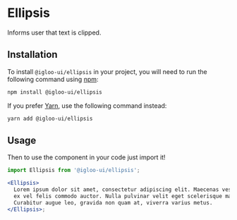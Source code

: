 # Ellipsis

Informs user that text is clipped.

<ReferenceLinks />

## Installation

To install `@igloo-ui/ellipsis` in your project, you will need to run the following command using [npm](https://www.npmjs.com/):

```bash
npm install @igloo-ui/ellipsis
```

If you prefer [Yarn](https://classic.yarnpkg.com/en/), use the following command instead:

```bash
yarn add @igloo-ui/ellipsis
```

## Usage

Then to use the component in your code just import it!

```jsx
import Ellipsis from '@igloo-ui/ellipsis';

<Ellipsis>
  Lorem ipsum dolor sit amet, consectetur adipiscing elit. Maecenas vestibulum
  ex vel felis commodo auctor. Nulla pulvinar velit eget scelerisque mattis.
  Curabitur augue leo, gravida non quam at, viverra varius metus.
</Ellipsis>;
```
